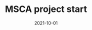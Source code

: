 ---
title: 'MSCA project start'
date: 2021-10-01
permalink: ./cordis.europa.eu/project/id/101023950
collection: news
---